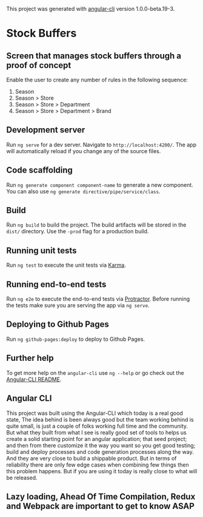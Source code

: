 This project was generated with [angular-cli](https://github.com/angular/angular-cli) version 1.0.0-beta.19-3.

# Stock Buffers

## Screen that manages stock buffers through a proof of concept
Enable the user to create any number of rules in the following sequence:

1. Season
2. Season > Store
3. Season > Store > Department
4. Season > Store > Department > Brand



## Development server
Run `ng serve` for a dev server. Navigate to `http://localhost:4200/`. The app will automatically reload if you change any of the source files.

## Code scaffolding

Run `ng generate component component-name` to generate a new component. You can also use `ng generate directive/pipe/service/class`.

## Build

Run `ng build` to build the project. The build artifacts will be stored in the `dist/` directory. Use the `-prod` flag for a production build.

## Running unit tests

Run `ng test` to execute the unit tests via [Karma](https://karma-runner.github.io).

## Running end-to-end tests

Run `ng e2e` to execute the end-to-end tests via [Protractor](http://www.protractortest.org/).
Before running the tests make sure you are serving the app via `ng serve`.

## Deploying to Github Pages

Run `ng github-pages:deploy` to deploy to Github Pages.

## Further help

To get more help on the `angular-cli` use `ng --help` or go check out the [Angular-CLI README](https://github.com/angular/angular-cli/blob/master/README.md).



## Angular CLI 

This project was built using the Angular-CLI which today is a real good state, The idea behind is been always good but the team working behind is quite small, is just a couple of folks working full time and the community. But what they built from what I see is really good set of tools to helps us create a solid starting point for an angular application; that seed project; and then from there customize it the way you want so you get good testing; build and deploy processes and code generation processes along the way. And they are very close to build a shippable product. But in terms of reliability there are only few edge cases when combining few things then this problem happens. But if you are using it today is really close to what will be released. 

## Lazy loading, Ahead Of Time Compilation, Redux and Webpack are important to get to know ASAP



